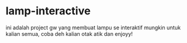 # lamp-interactive
ini adalah project gw yang membuat lampu se interaktif mungkin untuk kalian semua, coba deh kalian otak atik dan enjoyy!
